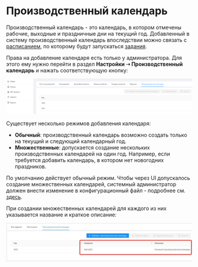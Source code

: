 # Производственный календарь

Производственный календарь - это календарь, в котором отмечены рабочие, выходные и праздничные дни на текущий год. Добавленный в систему производственный календарь впоследствии можно связать с [расписанием](https://docs.primo-rpa.ru/primo-rpa/orchestrator/basics/tasks/schedules), по которому будут запускаться [задания](https://docs.primo-rpa.ru/primo-rpa/orchestrator/basics/tasks).

Права на добавление календаря есть только у администратора. Для этого ему нужно перейти в раздел **Настройки ➝ Производственный календарь** и нажать соответствующую кнопку:

![](<../../.gitbook/assets/0 (19)>)

Существует несколько режимов добавления календаря:
* **Обычный**: производственный календарь возможно создать только на текущий и следующий календарный год.
* **Множественные**: допускается создание нескольких производственных календарей на один год. Например, если требуется добавить календарь, в котором нет новогодних праздников.

По умолчанию действует обычный режим. Чтобы через UI допускалось создание множественных календарей, системный администратор должен внести изменение в конфигурационный файл - подробнее см. [здесь](https://docs.primo-rpa.ru/primo-rpa/orchestrator/deployment/fine-tuning/multiple-production-calendars).

При создании множественных календарей для каждого из них указывается название и краткое описание:

![](<../../.gitbook/assets/Множественные-календари.png>)



